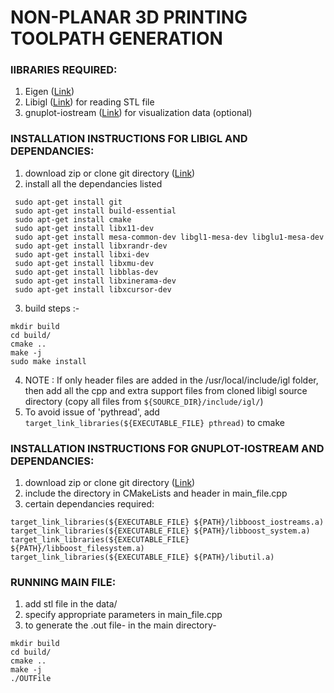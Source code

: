 # NON-PLANAR 3D PRINTING TOOLPATH GENERATION

### lIBRARIES REQUIRED:
1. Eigen ([Link](http://eigen.tuxfamily.org/index.php?title=Main_Page))
2. Libigl ([Link](https://github.com/libigl/libigl)) for reading STL file
3. gnuplot-iostream ([Link](https://github.com/dstahlke/gnuplot-iostream)) for visualization data (optional)

### INSTALLATION INSTRUCTIONS FOR LIBIGL AND DEPENDANCIES:

1. download zip or clone git directory ([Link](https://github.com/libigl/libigl))
2. install all the dependancies listed 

```
 sudo apt-get install git
 sudo apt-get install build-essential
 sudo apt-get install cmake
 sudo apt-get install libx11-dev
 sudo apt-get install mesa-common-dev libgl1-mesa-dev libglu1-mesa-dev
 sudo apt-get install libxrandr-dev
 sudo apt-get install libxi-dev
 sudo apt-get install libxmu-dev
 sudo apt-get install libblas-dev
 sudo apt-get install libxinerama-dev
 sudo apt-get install libxcursor-dev
```

3. build steps :-	
```
mkdir build
cd build/
cmake ..
make -j 
sudo make install
```
4. NOTE : If only header files are added in the /usr/local/include/igl folder, then add all the cpp and extra support files from cloned libigl source directory (copy all files from ``` ${SOURCE_DIR}/include/igl/ ```)
5. To avoid issue of 'pythread', add ``` target_link_libraries(${EXECUTABLE_FILE} pthread)``` to cmake

### INSTALLATION INSTRUCTIONS FOR GNUPLOT-IOSTREAM AND DEPENDANCIES:

1. download zip or clone git directory ([Link](https://github.com/dstahlke/gnuplot-iostream))
2. include the directory in CMakeLists and header in main_file.cpp
3. certain dependancies required:
```
target_link_libraries(${EXECUTABLE_FILE} ${PATH}/libboost_iostreams.a)
target_link_libraries(${EXECUTABLE_FILE} ${PATH}/libboost_system.a)
target_link_libraries(${EXECUTABLE_FILE} ${PATH}/libboost_filesystem.a)
target_link_libraries(${EXECUTABLE_FILE} ${PATH}/libutil.a)
```
### RUNNING MAIN FILE:

1. add stl file in the data/
2. specify appropriate parameters in main_file.cpp
3. to generate the .out file-
   in the main directory-
```
mkdir build
cd build/
cmake ..
make -j
./OUTFile
```

 
